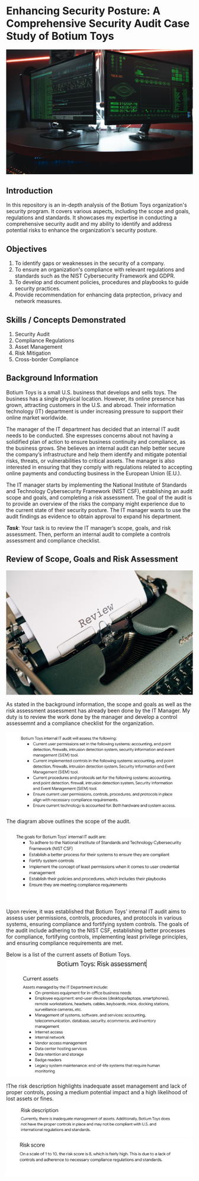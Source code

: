 # Enhancing Security Posture: A Comprehensive Security Audit Case Study of Botium Toys
![](pexels-tima.jpg)

## Introduction
In this repository is an in-depth analysis of the Botium Toys organization's security program. It covers various aspects, including the scope and goals, regulations and standards. It showcases my expertise in conducting a comprehensive security audit and my ability to identify and address potential risks to enhance the organization's security posture.

## Objectives
1. To identify gaps or weaknesses in the security of a company.
2. To ensure an organization's compliance with relevant regulations and standards such as the NIST Cybersecurity Framework and GDPR.
3. To develop and document policies, procedures and playbooks to guide security practices.
4. Provide recommendation for enhancing data prptection, privacy and network measures.

## Skills / Concepts Demonstrated
1. Security Audit
2. Compliance Regulations 
3. Asset Management
4. Risk Mitigation
5. Cross-border Compliance 

## Background Information
Botium Toys is a small U.S. business that develops and sells toys. The business has a single physical location. However, its online presence has grown, attracting customers in the U.S. and abroad. Their information technology (IT) department is under increasing pressure to support their online market worldwide. 

The manager of the IT department has decided that an internal IT audit needs to be conducted. She expresses concerns about not having a solidified plan of action to ensure business continuity and compliance, as the business grows. She believes an internal audit can help better secure the company’s infrastructure and help them identify and mitigate potential risks, threats, or vulnerabilities to critical assets. The manager is also interested in ensuring that they comply with regulations related to accepting online payments and conducting business in the European Union (E.U.).   

The IT manager starts by implementing the National Institute of Standards and Technology Cybersecurity Framework (NIST CSF), establishing an audit scope and goals, and completing a risk assessment. The goal of the audit is to provide an overview of the risks the company might experience due to the current state of their security posture. The IT manager wants to use the audit findings as evidence to obtain approval to expand his department. 

**_Task_**: Your task is to review the IT manager’s scope, goals, and risk assessment. Then, perform an internal audit to complete a controls assessment and compliance checklist. 

## Review of Scope, Goals and Risk Assessment 
![](pexels-markus.jpg)

As stated in the background information, the scope and goals as well as the risk assessment assessment has already been done by the IT Manager. My duty is to review the work done by the manager and develop a control assessemnt and a compliance checklist for the organization.

![](Scope.JPG)
The diagram above outlines the scope of the audit. 

![](goals.JPG)

Upon review, it was established that Botium Toys' internal IT audit aims to assess user permissions, controls, procedures, and protocols in various systems, ensuring compliance and fortifying system controls. The goals of the audit include adhering to the NIST CSF, establishing better processes for compliance, fortifying controls, implementing least privilege principles, and ensuring compliance requirements are met. 

Below is a list of the current assets of Botium Toys.
![](current_assets.JPG)

!The risk description highlights inadequate asset management and lack of proper controls, posing a medium potential impact and a high likelihood of lost assets or fines.
![](risk_des.JPG)
![](risk_score.JPG)



